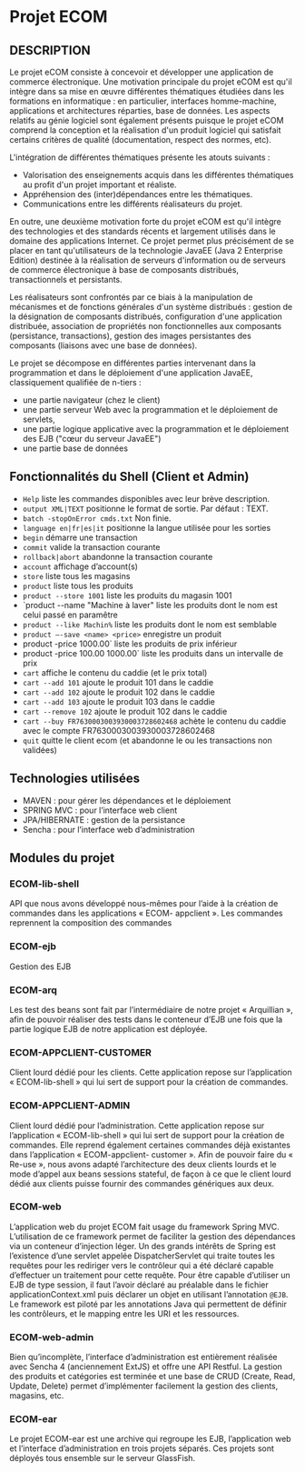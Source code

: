 Projet ECOM
===========

## DESCRIPTION

Le projet eCOM consiste à concevoir et développer une application de commerce électronique.
Une motivation principale du projet eCOM est qu'il intègre dans sa mise en œuvre différentes thématiques étudiées dans les formations en informatique : en particulier, interfaces homme-machine, applications et architectures réparties, base de données. Les aspects relatifs au génie logiciel sont également présents puisque le projet eCOM comprend la conception et la réalisation d'un produit logiciel qui satisfait certains critères de qualité (documentation, respect des normes, etc).

L'intégration de différentes thématiques présente les atouts suivants :

* Valorisation des enseignements acquis dans les différentes thématiques au profit d'un projet important et réaliste.
* Appréhension des (inter)dépendances entre les thématiques.
* Communications entre les différents réalisateurs du projet.

En outre, une deuxième motivation forte du projet eCOM est qu'il intègre des technologies et des standards récents et largement utilisés dans le domaine des applications Internet. Ce projet permet plus précisément de se placer en tant qu'utilisateurs de la technologie JavaEE (Java 2 Enterprise Edition) destinée à la réalisation de serveurs d'information ou de serveurs de commerce électronique à base de composants distribués, transactionnels et persistants.  

Les réalisateurs sont confrontés par ce biais à la manipulation de mécanismes et de fonctions générales d'un système distribués : gestion de la désignation de composants distribués, configuration d'une application distribuée, association de propriétés non fonctionnelles aux composants (persistance, transactions), gestion des images persistantes des composants (liaisons avec une base de données).

Le projet se décompose en différentes parties intervenant dans la programmation et dans le déploiement d'une application JavaEE, classiquement qualifiée de n-tiers :

* une partie navigateur (chez le client)
* une partie serveur Web avec la programmation et le déploiement de servlets,
* une partie logique applicative avec la programmation et le déploiement des EJB ("cœur du serveur JavaEE")
* une partie base de données


## Fonctionnalités du Shell (Client et Admin)

* `Help` liste les commandes disponibles avec leur brève description. 
* `output XML|TEXT` positionne le format de sortie. Par défaut : TEXT. 
* `batch -stopOnError cmds.txt` Non finie. 
* `language en|fr|es|it` positionne la langue utilisée pour les sorties 
* `begin` démarre une transaction
* `commit` valide la transaction courante 
* `rollback|abort` abandonne la transaction courante 
* `account` affichage d’account(s) 
* `store` liste tous les magasins 
* `product` liste tous les produits 
* `product --store 1001` liste les produits du magasin 1001 
* `product --name "Machine à laver" liste les produits dont le nom est celui passé
en paramêtre 
* `product --like Machin%` liste les produits dont le nom est semblable 
* `product –-save <name> <price>` enregistre un produit 
* product -price 1000.00` liste les produits de prix inférieur 
* product -price 100.00 1000.00` liste les produits dans un intervalle de prix 
* `cart` affiche le contenu du caddie (et le prix total) 
* `cart --add 101` ajoute le produit 101 dans le caddie 
* `cart --add 102` ajoute le produit 102 dans le caddie 
* `cart --add 103` ajoute le produit 103 dans le caddie 
* `cart --remove 102` ajoute le produit 102 dans le caddie 
* `cart --buy FR7630003003930003728602468` achète le contenu du caddie avec le
compte FR7630003003930003728602468 
* `quit` quitte le client ecom (et abandonne le ou les transactions non validées)

## Technologies utilisées

* MAVEN : pour gérer les dépendances et le déploiement
* SPRING MVC : pour l’interface web client
* JPA/HIBERNATE : gestion de la persistance
* Sencha : pour l’interface web d’administration

## Modules du projet

### ECOM-lib-shell
API que nous avons développé nous-mêmes pour l’aide à la création de commandes dans les applications « ECOM- appclient ». Les commandes reprennent la composition des commandes

### ECOM-ejb
Gestion des EJB
### ECOM-arq
Les test des beans sont fait par l’intermédiaire de notre projet « Arquillian », afin de pouvoir réaliser des tests dans le conteneur d’EJB une fois que la partie logique EJB de notre application est déployée.
### ECOM-APPCLIENT-CUSTOMER
Client lourd dédié pour les clients. Cette application repose sur l’application « ECOM-lib-shell » qui lui sert de support pour la création de commandes.
### ECOM-APPCLIENT-ADMIN
Client lourd dédié pour l’administration. Cette application repose sur l’application « ECOM-lib-shell » qui lui sert de support pour la création de commandes. Elle reprend également certaines commandes déjà existantes dans l’application « ECOM-appclient- customer ». Afin de pouvoir faire du « Re-use », nous avons adapté l’architecture des deux clients lourds et le mode d’appel aux beans sessions stateful, de façon à ce que le client lourd dédié aux clients puisse fournir des commandes génériques aux deux.

### ECOM-web
L’application web du projet ECOM fait usage du framework Spring MVC. L’utilisation de ce framework permet de faciliter la gestion des dépendances via un conteneur d’injection léger. Un des grands intérêts de Spring est l’existence d’une servlet appelée DispatcherServlet qui traite toutes les requêtes pour les rediriger vers le contrôleur qui a été déclaré capable d’effectuer un traitement pour cette requête. Pour être capable d’utiliser un EJB de type session, il faut l’avoir déclaré au préalable dans le fichier applicationContext.xml puis déclarer un objet en utilisant l’annotation `@EJB`. Le framework est piloté par les annotations Java qui permettent de définir les contrôleurs, et le mapping entre les URI et les ressources.
### ECOM-web-admin
Bien qu’incomplète, l’interface d’administration est entièrement réalisée avec Sencha 4 (anciennement ExtJS) et offre une API Restful. La gestion des produits et catégories est terminée et une base de CRUD (Create, Read, Update, Delete) permet d’implémenter facilement la gestion des clients, magasins, etc.
### ECOM-ear
Le projet ECOM-ear est une archive qui regroupe les EJB, l’application web et l’interface d’administration en trois projets séparés. Ces projets sont déployés tous ensemble sur le serveur GlassFish.